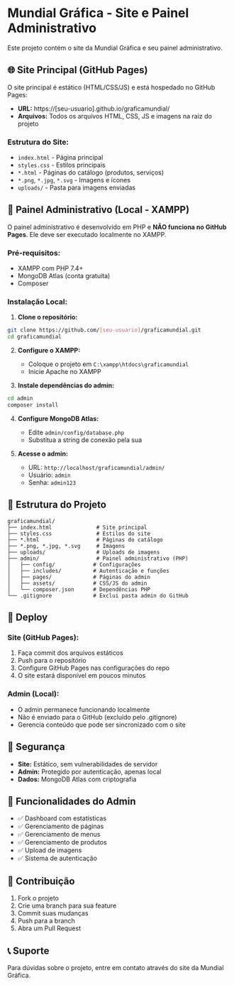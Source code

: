 # Mundial Gráfica - Site e Painel Administrativo

Este projeto contém o site da Mundial Gráfica e seu painel administrativo.

## 🌐 Site Principal (GitHub Pages)

O site principal é estático (HTML/CSS/JS) e está hospedado no GitHub Pages:
- **URL:** https://[seu-usuario].github.io/graficamundial/
- **Arquivos:** Todos os arquivos HTML, CSS, JS e imagens na raiz do projeto

### Estrutura do Site:
- `index.html` - Página principal
- `styles.css` - Estilos principais
- `*.html` - Páginas do catálogo (produtos, serviços)
- `*.png`, `*.jpg`, `*.svg` - Imagens e ícones
- `uploads/` - Pasta para imagens enviadas

## 🔧 Painel Administrativo (Local - XAMPP)

O painel administrativo é desenvolvido em PHP e **NÃO funciona no GitHub Pages**. 
Ele deve ser executado localmente no XAMPP.

### Pré-requisitos:
- XAMPP com PHP 7.4+
- MongoDB Atlas (conta gratuita)
- Composer

### Instalação Local:

1. **Clone o repositório:**
```bash
git clone https://github.com/[seu-usuario]/graficamundial.git
cd graficamundial
```

2. **Configure o XAMPP:**
   - Coloque o projeto em `C:\xampp\htdocs\graficamundial`
   - Inicie Apache no XAMPP

3. **Instale dependências do admin:**
```bash
cd admin
composer install
```

4. **Configure MongoDB Atlas:**
   - Edite `admin/config/database.php`
   - Substitua a string de conexão pela sua

5. **Acesse o admin:**
   - URL: `http://localhost/graficamundial/admin/`
   - Usuário: `admin`
   - Senha: `admin123`

## 📁 Estrutura do Projeto

```
graficamundial/
├── index.html              # Site principal
├── styles.css              # Estilos do site
├── *.html                  # Páginas do catálogo
├── *.png, *.jpg, *.svg     # Imagens
├── uploads/                # Uploads de imagens
├── admin/                  # Painel administrativo (PHP)
│   ├── config/            # Configurações
│   ├── includes/          # Autenticação e funções
│   ├── pages/             # Páginas do admin
│   ├── assets/            # CSS/JS do admin
│   └── composer.json      # Dependências PHP
└── .gitignore             # Exclui pasta admin do GitHub
```

## 🚀 Deploy

### Site (GitHub Pages):
1. Faça commit dos arquivos estáticos
2. Push para o repositório
3. Configure GitHub Pages nas configurações do repo
4. O site estará disponível em poucos minutos

### Admin (Local):
- O admin permanece funcionando localmente
- Não é enviado para o GitHub (excluído pelo .gitignore)
- Gerencia conteúdo que pode ser sincronizado com o site

## 🔐 Segurança

- **Site:** Estático, sem vulnerabilidades de servidor
- **Admin:** Protegido por autenticação, apenas local
- **Dados:** MongoDB Atlas com criptografia

## 📝 Funcionalidades do Admin

- ✅ Dashboard com estatísticas
- ✅ Gerenciamento de páginas
- ✅ Gerenciamento de menus
- ✅ Gerenciamento de produtos
- ✅ Upload de imagens
- ✅ Sistema de autenticação

## 🤝 Contribuição

1. Fork o projeto
2. Crie uma branch para sua feature
3. Commit suas mudanças
4. Push para a branch
5. Abra um Pull Request

## 📞 Suporte

Para dúvidas sobre o projeto, entre em contato através do site da Mundial Gráfica.